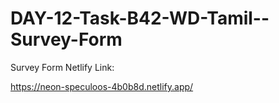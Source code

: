 # DAY-12-Task-B42-WD-Tamil--Survey-Form
Survey Form Netlify Link:

https://neon-speculoos-4b0b8d.netlify.app/
